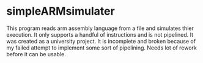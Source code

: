 # simpleARMsimulater
This program reads arm assembly language from a file and simulates thier execution. It only supports a handful of instructions and is not pipelined. It was created as a university project.
It is incomplete and broken because of my failed attempt to implement some sort of pipelining. Needs lot of rework before it can be usable.
